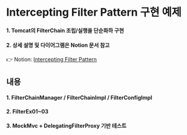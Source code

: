 # Intercepting Filter Pattern 구현 예제

#### 1. Tomcat의 FilterChain 조립/실행을 단순화하 구현  
#### 2. 상세 설명 및 다이어그램은 Notion 문서 참고
👉 Notion: [Intercepting Filter Pattern](https://www.notion.so/01-Intercepting-Filter-Pattern-26ed1253a0888085a88bccb3dbd0e2ad?source=copy_link)

## 내용
#### 1. FilterChainManager / FilterChainImpl / FilterConfigImpl
#### 2. FilterEx01~03
#### 3. MockMvc + DelegatingFilterProxy 기반 테스트